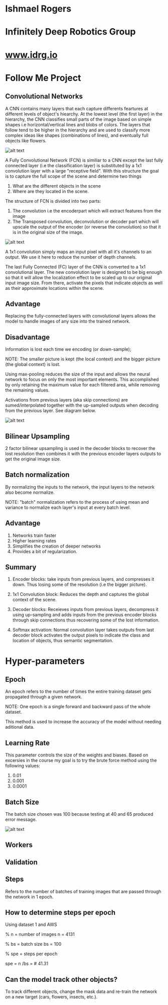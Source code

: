 # Ishmael Rogers
# Infinitely Deep Robotics Group 
# www.idrg.io
# Follow Me Project
[image1]: ./images/CNN.png
[image2]: ./images/fcn.png 
[image3]: ./images/skipp_connect.png
[image4]: .images/100_batch.png

Convolutional Networks
---
A CNN contains many layers that each capture differents feartures at different levels of object's hiearchy. At the lowest level (the first layer) in the hierarchy, the CNN classifies small parts of the image based on simple shapes i.e horizontal/vertical lines and blobs of colors. The layers that follow tend to be higher in the hierarchy and are used to classify more complex ideas like shapes (combinations of lines), and eventually full objects like flowers.

![alt text][image1]


A Fully Convolutional Network (FCN) is similiar to a CNN except the last fully connected layer (i.e the classification layer) is substituted by a 1x1 convolution layer with a large "receptive field". With this structure the goal is to capture the full scope of the scene and determine two things 

1. What are the different objects in the scene 
2. Where are they located in the scene. 


The structure of FCN is divided into two parts:

1. The convolution i.e the encoderpart which will extract features from the image 
2. The Transposed convolution, deconvolution or decoder part which will upscale the output of the encoder (or reverse the convolution) so that it is in the original size of the image.

![alt text][image2]


A 1x1 convolution simply maps an input pixel with all it's channels to an output. We use it here to reduce the number of depth channels.


The last Fully Connected (FC) layer of the CNN is converted to a 1x1 convolutional layer. The new convolution layer is designed to be big enough so that it will allow the localization effect to be scaled up to our original input image size. From there, activate the pixels that indicate objects as well as their approximate locations within the scene. 

Advantage
---
Replacing the fully-connected layers with convolutional layers allows the model to handle images of any size into the trained network.

Disadvantage
---
Information is lost each time we encoding (or down-sample); 

NOTE: The smaller picture is kept (the local context) and the bigger picture (the global context) is lost.

Using max-pooling reduces the size of the input and allows the neural network to focus on only the most important elements. This accomplished by only retaining the maximum value for each filtered area, while removing the remaining values.

Activations from previous layers (aka skip connections) are sumed/interpolated together with the up-sampled outputs when decoding from the previous layer. See diagram below.

![alt text][image3]

Bilinear Upsampling
---
2 factor bilinear upsampling is used in the decoder blocks to recover the lost resolution then combines it with the previous encoder layers outputs to get the original image size.  

Batch normalization 
---
By normalizing the inputs to the network, the input layers to the network also become normalize. 

NOTE: "batch" normalization refers to the process of using mean and variance to normalize each layer's input at every batch level. 

Advantage
--- 
1. Networks train faster
2. Higher learning rates
3. Simplifies the creation of deeper networks
4. Provides a bit of regularization.

Summary
---

1. Encoder blocks: take inputs from previous layers, and compresses it down. Thus losing some of the resolution (i.e the bigger picture).

2. 1x1 Convolution block: Reduces the depth and captures the global context of the scene.

3. Decoder blocks: Receieves inputs from previous layers, decompress it using up-sampling and adds inputs from the previous encoder blocks through skip connections thus recovering some of the lost information.

4. Softmax activation: Normal convolution layer takes outputs from last decoder block activates the output pixels to indicate the class and location of objects, thus semantic segmentation. 


# Hyper-parameters 


Epoch
---
An epoch refers to the number of times the entire training dataset gets propagated through a given network.

NOTE: One epoch is a single forward and backward pass of the whole dataset. 

This method is used to increase the accuracy of the model without needing aditional data. 

Learning Rate
---
This parameter controls the size of the weights and biases. Based on excersies in the course my goal is to try the brute force method using the following values: 

1. 0.01
2. 0.001
3. 0.0001

Batch Size
---

The batch size chosen was 100 because testing at 40 and 65 produced error message. 

![alt text][image4]


Workers
---


Validation 
---


Steps
---
Refers to the number of batches of training images that are passed through the network in 1 epoch.

How to determine steps per epoch 
---
Using dataset 1 and AWS

% n = number of images
n = 4131

% bs = batch size
bs = 100

% spe = steps per epoch 

spe = n /bs = # 41.31 


Can the model track other objects?
---

To track different objects, change the mask data and re-train the network on a new target (cars, flowers, insects, etc.).



